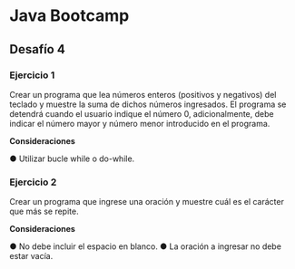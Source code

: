 # Java Bootcamp
## Desafío 4
### Ejercicio 1 ###
Crear un programa que lea números enteros (positivos y negativos) del teclado y muestre la suma de dichos números ingresados. El programa se detendrá cuando el usuario indique el número 0, adicionalmente, debe indicar el número mayor y número menor introducido en el programa.

**Consideraciones**

● Utilizar bucle while o do-while. 


### Ejercicio 2 ###
Crear un programa que ingrese una oración y muestre cuál es el carácter que más se repite.

**Consideraciones**

● No debe incluir el espacio en blanco.
● La oración a ingresar no debe estar vacía.
